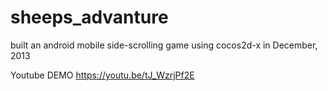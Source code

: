 # sheeps_advanture
built an android mobile side-scrolling game using cocos2d-x in December, 2013

Youtube DEMO
https://youtu.be/tJ_WzrjPf2E
